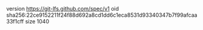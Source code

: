 version https://git-lfs.github.com/spec/v1
oid sha256:22ce9152211f24f88d692a8cd1dd6c1eca8531d93340347b7f99afcaa33f1cff
size 1040
